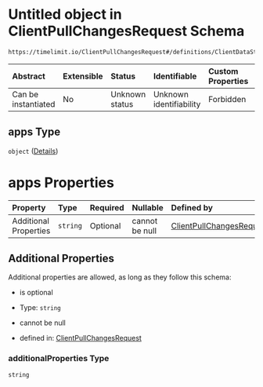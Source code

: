 # Untitled object in ClientPullChangesRequest Schema

```txt
https://timelimit.io/ClientPullChangesRequest#/definitions/ClientDataStatus/properties/apps
```



| Abstract            | Extensible | Status         | Identifiable            | Custom Properties | Additional Properties | Access Restrictions | Defined In                                                                                            |
| :------------------ | :--------- | :------------- | :---------------------- | :---------------- | :-------------------- | :------------------ | :---------------------------------------------------------------------------------------------------- |
| Can be instantiated | No         | Unknown status | Unknown identifiability | Forbidden         | Allowed               | none                | [ClientPullChangesRequest.schema.json\*](ClientPullChangesRequest.schema.json "open original schema") |

## apps Type

`object` ([Details](clientpullchangesrequest-definitions-clientdatastatus-properties-apps.md))

# apps Properties

| Property              | Type     | Required | Nullable       | Defined by                                                                                                                                                                                                                                   |
| :-------------------- | :------- | :------- | :------------- | :------------------------------------------------------------------------------------------------------------------------------------------------------------------------------------------------------------------------------------------- |
| Additional Properties | `string` | Optional | cannot be null | [ClientPullChangesRequest](clientpullchangesrequest-definitions-clientdatastatus-properties-apps-additionalproperties.md "https://timelimit.io/ClientPullChangesRequest#/definitions/ClientDataStatus/properties/apps/additionalProperties") |

## Additional Properties

Additional properties are allowed, as long as they follow this schema:



* is optional

* Type: `string`

* cannot be null

* defined in: [ClientPullChangesRequest](clientpullchangesrequest-definitions-clientdatastatus-properties-apps-additionalproperties.md "https://timelimit.io/ClientPullChangesRequest#/definitions/ClientDataStatus/properties/apps/additionalProperties")

### additionalProperties Type

`string`
